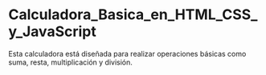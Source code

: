 # Calculadora_Basica_en_HTML_CSS_y_JavaScript
Esta calculadora está diseñada para realizar operaciones básicas como suma, resta, multiplicación y división.
